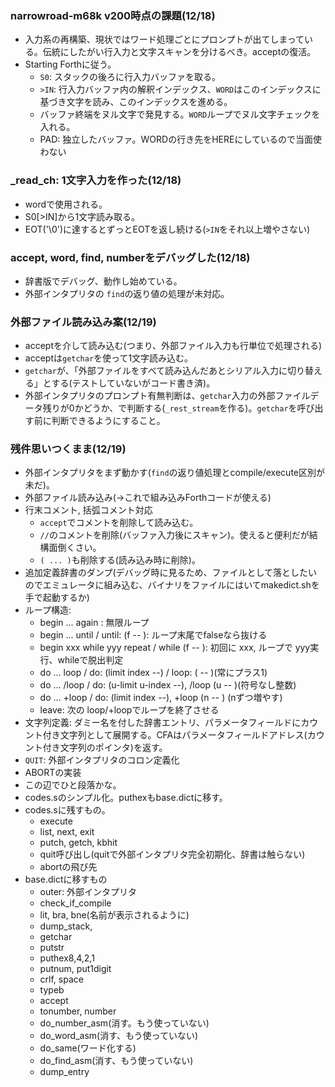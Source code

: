 ### narrowroad-m68k v200時点の課題(12/18)

* 入力系の再構築、現状ではワード処理ごとにプロンプトが出てしまっている。伝統にしたがい行入力と文字スキャンを分けるべき。acceptの復活。
* Starting Forthに従う。
  + `S0`: スタックの後ろに行入力バッファを取る。
  + `>IN`: 行入力バッファ内の解釈インデックス、`WORD`はこのインデックスに基づき文字を読み、このインデックスを進める。
  + バッファ終端をヌル文字で発見する。`WORD`ループでヌル文字チェックを入れる。
  + PAD: 独立したバッファ。WORDの行き先をHEREにしているので当面使わない

### _read_ch: 1文字入力を作った(12/18)

* wordで使用される。
* S0[>IN]から1文字読み取る。
* EOT('\0')に達するとずっとEOTを返し続ける(`>IN`をそれ以上増やさない)

### accept, word, find, numberをデバッグした(12/18)

* 辞書版でデバッグ、動作し始めている。
* 外部インタプリタの `find`の返り値の処理が未対応。

### 外部ファイル読み込み案(12/19)

* acceptを介して読み込む(つまり、外部ファイル入力も行単位で処理される)
* acceptは`getchar`を使って1文字読み込む。
* `getchar`が、「外部ファイルをすべて読み込んだあとシリアル入力に切り替える」とする(テストしていないがコード書き済)。
* 外部インタプリタのプロンプト有無判断は、`getchar`入力の外部ファイルデータ残りが0かどうか、で判断する(`_rest_stream`を作る)。`getchar`を呼び出す前に判断できるようにすること。

### 残件思いつくまま(12/19)

* 外部インタプリタをまず動かす(`find`の返り値処理とcompile/execute区別が未だ)。
* 外部ファイル読み込み(→これで組み込みForthコードが使える)
* 行末コメント, 括弧コメント対応
  * `accept`でコメントを削除して読み込む。
  * `//`のコメントを削除(バッファ入力後にスキャン)。使えると便利だが結構面倒くさい。
  * `( ... )`も削除する(読み込み時に削除)。
* 追加定義辞書のダンプ(デバッグ時に見るため、ファイルとして落としたいのでエミュレータに組み込む、バイナリをファイルにはいてmakedict.shを手で起動するか)
* ループ構造: 
  + begin ... again : 無限ループ
  + begin ... until / until: (f -- ): ループ末尾でfalseなら抜ける
  + begin xxx while yyy repeat / while (f -- ): 初回に xxx, ループで yyy実行、whileで脱出判定
  + do ... loop / do: (limit index --) / loop: ( -- )(常にプラス1)
  + do ... /loop / do: (u-limit u-index --), /loop (u -- )(符号なし整数)
  + do ... +loop / do: (limit index --), +loop (n -- ) (nずつ増やす)
  + leave: 次の loop/+loopでループを終了させる
* 文字列定義: ダミー名を付した辞書エントリ、パラメータフィールドにカウント付き文字列として展開する。CFAはパラメータフィールドアドレス(カウント付き文字列のポインタ)を返す。
* `QUIT`: 外部インタプリタのコロン定義化
* ABORTの実装
* この辺でひと段落かな。
* codes.sのシンプル化。puthexもbase.dictに移す。
* codes.sに残すもの。
  * execute
  * list, next, exit
  * putch, getch, kbhit
  * quit呼び出し(quitで外部インタプリタ完全初期化、辞書は触らない)
  * abortの飛び先
* base.dictに移すもの
  * outer: 外部インタプリタ
  * check_if_compile
  * lit, bra, bne(名前が表示されるように)
  * dump_stack,
  * getchar
  * putstr
  * puthex8,4,2,1
  * putnum, put1digit
  * crlf, space
  * typeb
  * accept
  * tonumber, number 
  * do_number_asm(消す。もう使っていない)
  * do_word_asm(消す、もう使っていない)
  * do_same(ワード化する)
  * do_find_asm(消す、もう使っていない)
  * dump_entry